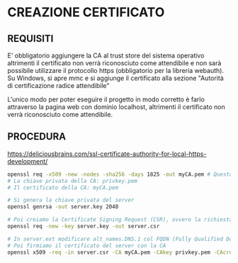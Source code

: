 # CREAZIONE CERTIFICATO

## REQUISITI
E' obbligatorio aggiungere la CA al trust store del sistema operativo altrimenti il certificato non verrà riconosciuto come attendibile e non sarà possibile utilizzare il protocollo https (obbligatorio per la libreria webauth).
Su Windows, si apre mmc e si aggiunge il certificato alla sezione "Autorità di certificazione radice attendibile"

L'unico modo per poter eseguire il progetto in modo corretto è farlo attraverso la pagina web con dominio localhost, altrimenti il certificato non verrà riconosciuto come attendibile.
## PROCEDURA
https://deliciousbrains.com/ssl-certificate-authority-for-local-https-development/
```bash
openssl req -x509 -new -nodes -sha256 -days 1825 -out myCA.pem # Questo ci crea:
# La chiave privata della CA: privkey.pem
# Il certificato della CA: myCA.pem
```
```bash
# Si genera la chiave privata del server
openssl genrsa -out server.key 2048
```
```bash
# Poi creiamo la Certificate Signing Request (CSR), ovvero la richiesta di firma del certificato del server alla CA
openssl req -new -key server.key -out server.csr
```
```bash
# In server.ext modificare alt_names.DNS.1 col FQDN (Fully Qualified Domain Name)
# Poi firmiamo il certificato del server con la CA
openssl x509 -req -in server.csr -CA myCA.pem -CAkey privkey.pem -CAcreateserial -out server.crt -days 1825 -sha256 -extfile server.ext
```

